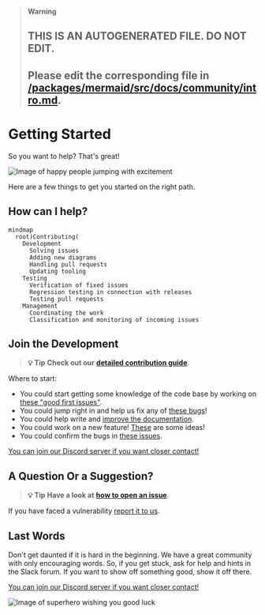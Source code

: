 > **Warning**
>
> ## THIS IS AN AUTOGENERATED FILE. DO NOT EDIT.
>
> ## Please edit the corresponding file in [/packages/mermaid/src/docs/community/intro.md](../../packages/mermaid/src/docs/community/intro.md).

# Getting Started

So you want to help? That's great!

![Image of happy people jumping with excitement](https://media.giphy.com/media/BlVnrxJgTGsUw/giphy.gif)

Here are a few things to get you started on the right path.

## How can I help?

```mermaid
mindmap
  root)Contributing(
    Development
      Solving issues
      Adding new diagrams
      Handling pull requests
      Updating tooling
    Testing
      Verification of fixed issues
      Regression testing in connection with releases
      Testing pull requests
    Management
      Coordinating the work
      Classification and monitoring of incoming issues
```

## Join the Development

> **💡 Tip**
> **Check out our** [**detailed contribution guide**](./contributing.md).

Where to start:

- You could start getting some knowledge of the code base by working on [these "good first issues"](https://github.com/mermaid-js/mermaid/issues?utf8=%E2%9C%93&q=is%3Aissue+is%3Aopen+label%3A%22Good+first+issue%21%22+).
- You could jump right in and help us fix any of [these bugs](https://github.com/mermaid-js/mermaid/issues?q=is%3Aissue+is%3Aopen+label%3A%22Type%3A+Bug+%2F+Error%22++label%3A%22Contributor+needed%22+)!
- You could help write and [improve the documentation](https://github.com/mermaid-js/mermaid/issues?q=is%3Aissue+is%3Aopen+label%3A%22Area%3A+Documentation%22).
- You could work on a new feature! [These](https://github.com/mermaid-js/mermaid/issues?q=is%3Aissue+is%3Aopen+label%3A%22Area%3A+Development%22+label%3A%22Type%3A+Enhancement%22+label%3A%22Status%3A+Approved%22+) are some ideas!
- You could confirm the bugs in [these issues](https://github.com/mermaid-js/mermaid/issues?q=is%3Aissue+is%3Aopen+label%3A%22Status%3A+Triage%22++label%3A%22Type%3A+Bug+%2F+Error%22).

[You can join our Discord server if you want closer contact!](https://discord.gg/sKeNQX4Wtj)

## A Question Or a Suggestion?

> **💡 Tip**
> **Have a look at** [**how to open an issue**](./questions-and-suggestions.md).

If you have faced a vulnerability [report it to us](./security.md).

## Last Words

Don't get daunted if it is hard in the beginning. We have a great community with only encouraging words. So, if you get stuck, ask for help and hints in the Slack forum. If you want to show off something good, show it off there.

[You can join our Discord server if you want closer contact!](https://discord.gg/sKeNQX4Wtj)

![Image of superhero wishing you good luck](https://media.giphy.com/media/l49JHz7kJvl6MCj3G/giphy.gif)

